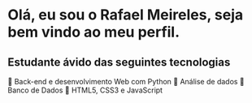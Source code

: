 # Olá, eu sou o Rafael Meireles, seja bem vindo ao meu perfil.
## Estudante ávido das seguintes tecnologias

🐍 Back-end e desenvolvimento Web com Python
📘 Análise de dados
📘 Banco de Dados
📘 HTML5, CSS3 e JavaScript

